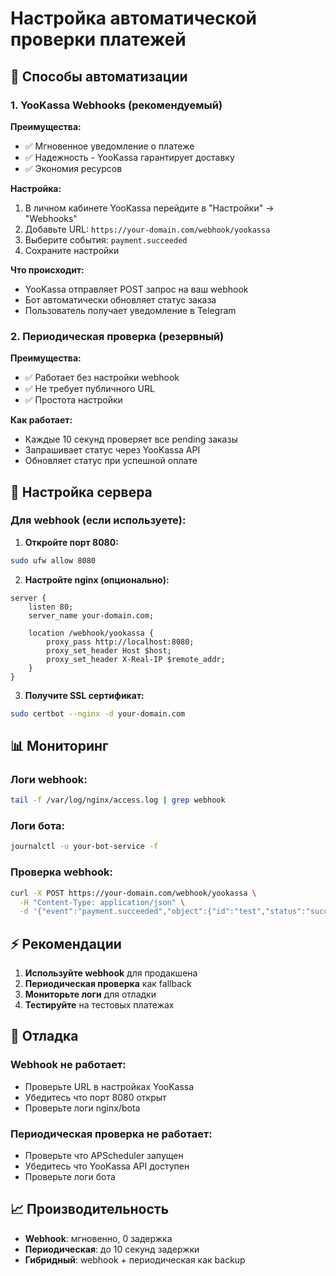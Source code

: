 # Настройка автоматической проверки платежей

## 🚀 Способы автоматизации

### 1. **YooKassa Webhooks (рекомендуемый)**

**Преимущества:**
- ✅ Мгновенное уведомление о платеже
- ✅ Надежность - YooKassa гарантирует доставку
- ✅ Экономия ресурсов

**Настройка:**
1. В личном кабинете YooKassa перейдите в "Настройки" → "Webhooks"
2. Добавьте URL: `https://your-domain.com/webhook/yookassa`
3. Выберите события: `payment.succeeded`
4. Сохраните настройки

**Что происходит:**
- YooKassa отправляет POST запрос на ваш webhook
- Бот автоматически обновляет статус заказа
- Пользователь получает уведомление в Telegram

### 2. **Периодическая проверка (резервный)**

**Преимущества:**
- ✅ Работает без настройки webhook
- ✅ Не требует публичного URL
- ✅ Простота настройки

**Как работает:**
- Каждые 10 секунд проверяет все pending заказы
- Запрашивает статус через YooKassa API
- Обновляет статус при успешной оплате

## 🔧 Настройка сервера

### Для webhook (если используете):

1. **Откройте порт 8080:**
```bash
sudo ufw allow 8080
```

2. **Настройте nginx (опционально):**
```nginx
server {
    listen 80;
    server_name your-domain.com;
    
    location /webhook/yookassa {
        proxy_pass http://localhost:8080;
        proxy_set_header Host $host;
        proxy_set_header X-Real-IP $remote_addr;
    }
}
```

3. **Получите SSL сертификат:**
```bash
sudo certbot --nginx -d your-domain.com
```

## 📊 Мониторинг

### Логи webhook:
```bash
tail -f /var/log/nginx/access.log | grep webhook
```

### Логи бота:
```bash
journalctl -u your-bot-service -f
```

### Проверка webhook:
```bash
curl -X POST https://your-domain.com/webhook/yookassa \
  -H "Content-Type: application/json" \
  -d '{"event":"payment.succeeded","object":{"id":"test","status":"succeeded"}}'
```

## ⚡ Рекомендации

1. **Используйте webhook** для продакшена
2. **Периодическая проверка** как fallback
3. **Мониторьте логи** для отладки
4. **Тестируйте** на тестовых платежах

## 🐛 Отладка

### Webhook не работает:
- Проверьте URL в настройках YooKassa
- Убедитесь что порт 8080 открыт
- Проверьте логи nginx/bota

### Периодическая проверка не работает:
- Проверьте что APScheduler запущен
- Убедитесь что YooKassa API доступен
- Проверьте логи бота

## 📈 Производительность

- **Webhook**: мгновенно, 0 задержка
- **Периодическая**: до 10 секунд задержки
- **Гибридный**: webhook + периодическая как backup
